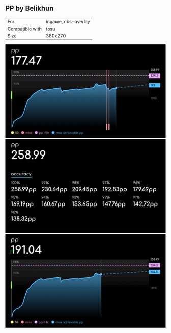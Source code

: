 ## PP by Belikhun

|||
| ------------- | ------------- |
| For | ingame, obs-overlay |
| Compatible with | tosu |
| Size |  380x270 |


<img src="/.github/images/pp by belikhun (1).png" /> <img src="/.github/images/pp by belikhun (2).png" /> <img src="/.github/gifs/pp by belikhun.gif" /> 
